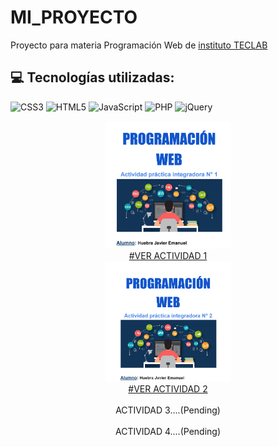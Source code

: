 # MI_PROYECTO
Proyecto para materia Programación Web de <a href="https://www.teclab.edu.ar/">instituto TECLAB</a>
## 💻 Tecnologías utilizadas:
![CSS3](https://img.shields.io/badge/css3-%231572B6.svg?style=for-the-badge&logo=css3&logoColor=white) ![HTML5](https://img.shields.io/badge/html5-%23E34F26.svg?style=for-the-badge&logo=html5&logoColor=white) ![JavaScript](https://img.shields.io/badge/javascript-%23323330.svg?style=for-the-badge&logo=javascript&logoColor=%23F7DF1E) ![PHP](https://img.shields.io/badge/php-%23777BB4.svg?style=for-the-badge&logo=php&logoColor=white) ![jQuery](https://img.shields.io/badge/jquery-%230769AD.svg?style=for-the-badge&logo=jquery&logoColor=white)
<br>
<div align="center">
<a href="https://drive.google.com/file/d/1tgmHo3C_tU4ZwqXIH0L-f3_8R3eL8fED/view?usp=sharing"><img width="200px" src="./assets/img/API1.PNG"/><br>#VER ACTIVIDAD 1</a>
<br>
<a href="https://drive.google.com/file/d/16g38wzA8Htz1KAso53TMbG1kxJ3Te2Lb/view?usp=sharing"><img width="200px" src="./assets/img/API2.PNG"/><br>#VER ACTIVIDAD 2</a>
<br>
<br>
ACTIVIDAD 3....(Pending)
<br>
<br>
ACTIVIDAD 4....(Pending)
</div>
